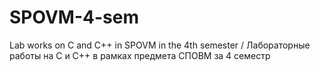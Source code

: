 # SPOVM-4-sem
Lab works on C and C++ in SPOVM in the 4th semester / Лабораторные работы на C и C++ в рамках предмета СПОВМ за 4 семестр
